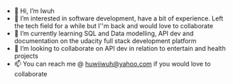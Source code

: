 - 👋 Hi, I’m Iwuh
- 👀 I’m interested in software development, have a bit of experience. Left the tech field for a while but I''m back and would love to collaborate
- 🌱 I’m currently learning  SQL and Data modelling, API dev and documentation on the udacity full stack development platform
- 💞️ I’m looking to collaborate on API dev in relation to entertain and health projects
- 📫 You can reach me @ huwiiwuh@yahoo.com if you would love to collaborate

<!---
Hwui-Iwuh/Hwui-Iwuh is a ✨ special ✨ repository because its `README.md` (this file) appears on your GitHub profile.
You can click the Preview link to take a look at your changes.
--->
